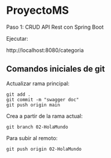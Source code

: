 # ProyectoMS
Paso 1: CRUD API Rest con Spring Boot

Ejecutar:

http://localhost:8080/categoria

## Comandos iniciales de git

Actualizar rama principal:

	git add .
	git commit -m "swagger doc"
	git push origin main

Crea a partir de la rama actual:

	git branch 02-HolaMundo


Para subir al remoto:

	git push origin 02-HolaMundo


